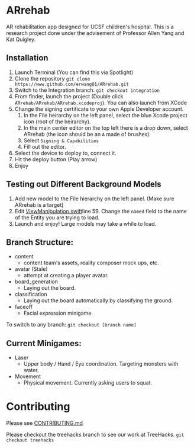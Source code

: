 # ARrehab
AR rehabilitation app designed for UCSF children's hospital.
This is a research project done under the advisement of Professor Allen Yang and Kat Quigley.

## Installation
1. Launch Terminal (You can find this via Spotlight)
2. Clone the repository `git clone https://www.github.com/erwang01/ARrehab.git`
3. Switch to the Integration branch. `git checkout integration`
4. From finder, launch the project (Double click `ARrehab/ARrehab/ARrehab.xcodeproj`). You can also launch from XCode
5. Change the signing certificate to your own Apple Developer account.
    1. In the File heirarchy on the left panel, select the blue Xcode project icon (root of the heirarchy).
    2. In the main center editor on the top left there is a drop down, select ARrehab (the icon should be an `A` made of brushes)
    3. Select `Signing & Capabilities`
    4. Fill out the editor.
6. Select the device to deploy to, connect it.
7. Hit the deploy button (Play arrow)
8. Enjoy

## Testing out Different Background Models
1. Add new model to the File hierarchy on the left panel. (Make sure ARrehab is a target)
2. Edit [ViewManipulation.swift](ARrehab/ARrehab/ViewManipulation.swift)line 59. Change the `named` field to the name of the Entity you are trying to load.
3. Launch and enjoy! Large models may take a while to load.

## Branch Structure:
- content
    - content team's assets, reality composer mock ups, etc.
- avatar (Stale)
    - attempt at creating a player avatar.
- board_generation
    - Laying out the board.
- classification
    - Laying out the board automatically by classifying the ground.
- faceoff
    - Facial expression minigame

To switch to any branch: `git checkout [branch name]`

## Current Minigames:
- Laser
    - Upper body / Hand / Eye coordination. Targeting monsters with water.
- Movement
    - Physical movement. Currently asking users to squat.

# Contributing
Please see [CONTRIBUTING.md](CONTRIBUTING.md)

Please checkout the treehacks branch to see our work at TreeHacks.
`git checkout treehacks`

